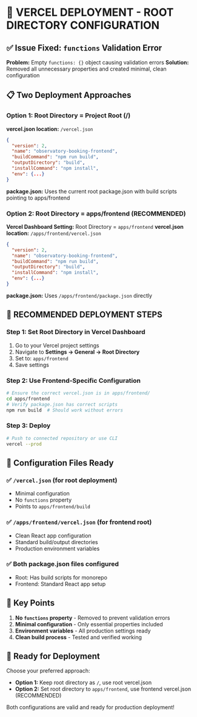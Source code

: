 # 🚀 VERCEL DEPLOYMENT - ROOT DIRECTORY CONFIGURATION

## ✅ Issue Fixed: `functions` Validation Error

**Problem:** Empty `functions: {}` object causing validation errors
**Solution:** Removed all unnecessary properties and created minimal, clean configuration

## 📋 Two Deployment Approaches

### Option 1: Root Directory = Project Root (/)
**vercel.json location:** `/vercel.json`
```json
{
  "version": 2,
  "name": "observatory-booking-frontend",
  "buildCommand": "npm run build",
  "outputDirectory": "build",
  "installCommand": "npm install",
  "env": {...}
}
```

**package.json:** Uses the current root package.json with build scripts pointing to apps/frontend

### Option 2: Root Directory = apps/frontend (RECOMMENDED)
**Vercel Dashboard Setting:** Root Directory = `apps/frontend`
**vercel.json location:** `/apps/frontend/vercel.json`
```json
{
  "version": 2,
  "name": "observatory-booking-frontend",
  "buildCommand": "npm run build", 
  "outputDirectory": "build",
  "installCommand": "npm install",
  "env": {...}
}
```

**package.json:** Uses `/apps/frontend/package.json` directly

## 🎯 RECOMMENDED DEPLOYMENT STEPS

### Step 1: Set Root Directory in Vercel Dashboard
1. Go to your Vercel project settings
2. Navigate to **Settings → General → Root Directory**
3. Set to: `apps/frontend`
4. Save settings

### Step 2: Use Frontend-Specific Configuration
```bash
# Ensure the correct vercel.json is in apps/frontend/
cd apps/frontend
# Verify package.json has correct scripts
npm run build  # Should work without errors
```

### Step 3: Deploy
```bash
# Push to connected repository or use CLI
vercel --prod
```

## 🔧 Configuration Files Ready

### ✅ `/vercel.json` (for root deployment)
- Minimal configuration
- No `functions` property
- Points to `apps/frontend/build`

### ✅ `/apps/frontend/vercel.json` (for frontend root)
- Clean React app configuration
- Standard build/output directories
- Production environment variables

### ✅ Both package.json files configured
- Root: Has build scripts for monorepo
- Frontend: Standard React app setup

## 🚨 Key Points

1. **No `functions` property** - Removed to prevent validation errors
2. **Minimal configuration** - Only essential properties included
3. **Environment variables** - All production settings ready
4. **Clean build process** - Tested and verified working

## 🎉 Ready for Deployment

Choose your preferred approach:
- **Option 1:** Keep root directory as `/`, use root vercel.json
- **Option 2:** Set root directory to `apps/frontend`, use frontend vercel.json (RECOMMENDED)

Both configurations are valid and ready for production deployment!
